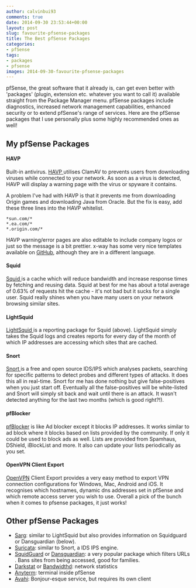 ```yaml
---
author: calvinbui93
comments: true
date: 2014-09-30 23:53:44+00:00
layout: post
slug: favourite-pfsense-packages
title: The Best pfSense Packages
categories:
- pfSense
tags:
- packages
- pfsense
images: 2014-09-30-favourite-pfsense-packages
---
```


pfSense, the great software that it already is, can get even better with 'packages' (plugin, extension etc. whatever you want to call it) available straight from the Package Manager menu. pfSense packages include diagnostics, increased network management capabilities, enhanced security or to extend pfSense's range of services. Here are the pfSense packages that I use personally plus some highly recommended ones as well!

<!-- more -->

## My pfSense Packages

#### HAVP

Built-in antivirus. [HAVP ](http://www.server-side.de/)utilises ClamAV to prevents users from downloading viruses while connected to your network. As soon as a virus is detected, HAVP will display a warning page with the virus or spyware it contains.

A problem I've had with HAVP is that it prevents me from downloading Origin games and downloading Java from Oracle. But the fix is easy, add these three lines into the HAVP whitelist.

```config
*sun.com/*
*.ea.com/*
*.origin.com/*
```

HAVP warning/error pages are also editable to include company logos or just so the message is a bit prettier. x-way has some very nice templates available on [GitHub](https://github.com/x-way/havp-templates), although they are in a different language.

#### Squid

[Squid ](http://www.squid-cache.org/)is a cache which will reduce bandwidth and increase response times by fetching and reusing data. Squid at best for me has about a total average of 0.63% of requests hit the cache - it's not bad but it sucks for a single user. Squid really shines when you have many users on your network browsing similar sites.

#### LightSquid

[LightSquid ](http://lightsquid.sourceforge.net/)is a reporting package for Squid (above). LightSquid simply takes the Squid logs and creates reports for every day of the month of which IP addresses are accessing which sites that are cached.

#### Snort

[Snort ](https://www.snort.org/)is a free and open source IDS/IPS which analyses packets, searching for specific patterns to detect probes and different types of attacks. It does this all in real-time. Snort for me has done nothing but give false-positives when you just start off. Eventually all the false-positives will be white-listed and Snort will simply sit back and wait until there is an attack. It wasn't detected anything for the last two months (which is good right?!).

#### pfBlocker

[pfBlocker](https://doc.pfsense.org/index.php/Pfblocker) is like Ad blocker except it blocks IP addresses. It works similar to ad block where it blocks based on lists provided by the community. If only it could be used to block ads as well. Lists are provided from Spamhaus, DShield, iBlockList and more. It also can update your lists periodically as you set.

#### OpenVPN Client Export

[OpenVPN](https://openvpn.net) Client Export provides a very easy method to export VPN connection configurations for Windows, Mac, Android and iOS. It recognises which hostnames, dynamic dns addresses set in pfSense and which remote access server you wish to use. Overall a pick of the bunch when it comes to pfsense packages, it just works!

## Other pfSense Packages

* [Sarg](http://sourceforge.net/projects/sarg/): similar to LightSquid but also provides information on Squidguard or Dansguardian (below).
* [Suricata](http://suricata-ids.org/): similar to Snort, a IDS IPS engine.
* [SquidGuard](http://www.squidguard.org/) or [Dansguardian](http://dansguardian.org/): a very popular package which filters URLs . Bans sites from being accessed, good for families.
* [Darkstat](https://unix4lyfe.org/darkstat/) or [Bandwidthd](http://bandwidthd.sourceforge.net/): network statistics
* [Anyterm](http://anyterm.org/): terminal inside pfSense
* [Avahi](http://avahi.org/): Bonjour-esque service, but requires its own client
